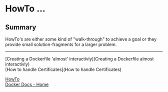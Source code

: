 # HowTo ...

## Summary
HowTo's are either some kind of "walk-through" to achieve a goal or they provide small solution-fragments for a larger problem.
 
---

[Creating a Dockerfile 'almost' interactivly](Creating a Dockerfile almost interactivly)  
[How to handle Certificates](How to handle Certificates)  

[HowTo](HowTo)  
[Docker Docs - Home](../wiki/Home)  
